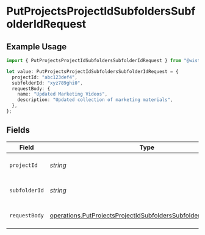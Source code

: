 # PutProjectsProjectIdSubfoldersSubfolderIdRequest

## Example Usage

```typescript
import { PutProjectsProjectIdSubfoldersSubfolderIdRequest } from "@wistia/wistia-api-client/models/operations";

let value: PutProjectsProjectIdSubfoldersSubfolderIdRequest = {
  projectId: "abc123def4",
  subfolderId: "xyz789ghi0",
  requestBody: {
    name: "Updated Marketing Videos",
    description: "Updated collection of marketing materials",
  },
};
```

## Fields

| Field                                                                                                                                              | Type                                                                                                                                               | Required                                                                                                                                           | Description                                                                                                                                        | Example                                                                                                                                            |
| -------------------------------------------------------------------------------------------------------------------------------------------------- | -------------------------------------------------------------------------------------------------------------------------------------------------- | -------------------------------------------------------------------------------------------------------------------------------------------------- | -------------------------------------------------------------------------------------------------------------------------------------------------- | -------------------------------------------------------------------------------------------------------------------------------------------------- |
| `projectId`                                                                                                                                        | *string*                                                                                                                                           | :heavy_check_mark:                                                                                                                                 | The hashed ID of the project                                                                                                                       | abc123def4                                                                                                                                         |
| `subfolderId`                                                                                                                                      | *string*                                                                                                                                           | :heavy_check_mark:                                                                                                                                 | The hashed ID of the subfolder                                                                                                                     | xyz789ghi0                                                                                                                                         |
| `requestBody`                                                                                                                                      | [operations.PutProjectsProjectIdSubfoldersSubfolderIdRequestBody](../../models/operations/putprojectsprojectidsubfolderssubfolderidrequestbody.md) | :heavy_check_mark:                                                                                                                                 | Updated subfolder data                                                                                                                             |                                                                                                                                                    |